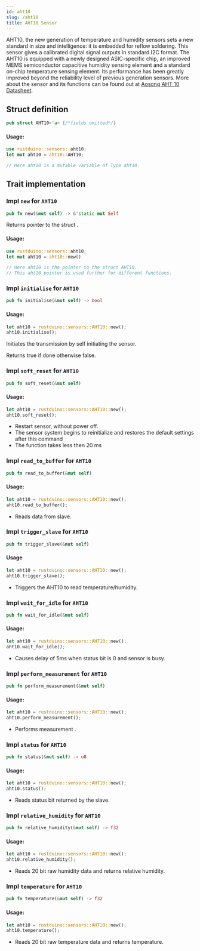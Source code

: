 ```yaml
---
id: aht10
slug: /aht10
title: AHT10 Sensor
---
```


AHT10, the new generation of temperature and humidity sensors sets a new standard in size and intelligence: it is embedded for reflow soldering. This sensor gives a calibrated digital signal outputs in standard I2C format. The AHT10 is equipped with a newly designed ASIC-specific chip, an improved MEMS semiconductor capacitive humidity sensing element and a standard on-chip temperature sensing element. Its performance has been greatly improved beyond the reliability level of previous generation sensors.
More about the sensor and its functions can be found out at [Aosong AHT 10 Datasheet](https://server4.eca.ir/eshop/AHT10/Aosong_AHT10_en_draft_0c.pdf).

## Struct definition

```rust
pub struct AHT10<'a> {/*fields omitted*/}
```

#### Usage:

```rust
use rustduino::sensors::aht10;
let mut aht10 = aht10::AHT10;

// Here aht10 is a mutable variable of Type aht10.
```

## Trait implementation

### Impl `new` for `AHT10`

```rust
pub fn new(&mut self) -> &'static mut Self
```

Returns pointer to the struct .

#### Usage:

```rust
use rustduino::sensors::aht10;
let mut aht10 = aht10::new()

// Here aht10 is the pointer to the struct AHT10.
// This aht10 pointer is used further for different functions.
```

### Impl `initialise` for `AHT10`

```rust
pub fn initialise(&mut self) -> bool
```

#### Usage:

```rust
let aht10 = rustduino::sensors::AHT10::new();
aht10.initialise();
```

Initiates the transmission by self initiating the sensor.

Returns true if done otherwise false.

### Impl `soft_reset` for `AHT10`

```rust
pub fn soft_reset(&mut self)
```

#### Usage:

```rust
let aht10 = rustduino::sensors::AHT10::new();
aht10.soft_reset();
```

- Restart sensor, without power off.
- The sensor system begins to reinitialize and restores the default settings after this command
- The function takes less then 20 ms

### Impl `read_to_buffer` for `AHT10`

```rust
pub fn read_to_buffer(&mut self)
```

#### Usage:

```rust
let aht10 = rustduino::sensors::AHT10::new();
aht10.read_to_buffer();
```

- Reads data from slave.

### Impl `trigger_slave` for `AHT10`

```rust
pub fn trigger_slave(&mut self)
```

#### Usage

```rust
let aht10 = rustduino::sensors::AHT10::new();
aht10.trigger_slave();
```

- Triggers the AHT10 to read temperature/humidity.

### Impl `wait_for_idle` for `AHT10`

```rust
pub fn wait_for_idle(&mut self)
```

#### Usage:

```rust
let aht10 = rustduino::sensors::AHT10::new();
aht10.wait_for_idle();
```

- Causes delay of 5ms when status bit is 0 and sensor is busy.

### Impl `perform_measurement` for `AHT10`

```rust
pub fn perform_measurement(&mut self)
```

#### Usage:

```rust
let aht10 = rustduino::sensors::AHT10::new();
aht10.perform_measurement();
```

- Performs measurement .

### Impl `status` for `AHT10`

```rust
pub fn status(&mut self) -> u8
```

#### Usage:

```rust
let aht10 = rustduino::sensors::AHT10::new();
aht10.status();
```

- Reads status bit returned by the slave.

### Impl `relative_humidity` for `AHT10`

```rust
pub fn relative_humidity(&mut self) -> f32
```

#### Usage:

```rust
let aht10 = rustduino::sensors::AHT10::new();
aht10.relative_humidity();
```

- Reads 20 bit raw humidity data and returns relative humidity.

### Impl `temperature` for `AHT10`

```rust
pub fn temperature(&mut self) -> f32
```

#### Usage:

```rust
let aht10 = rustduino::sensors::AHT10::new();
aht10.temperature();
```

- Reads 20 bit raw temperature data and returns temperature.
